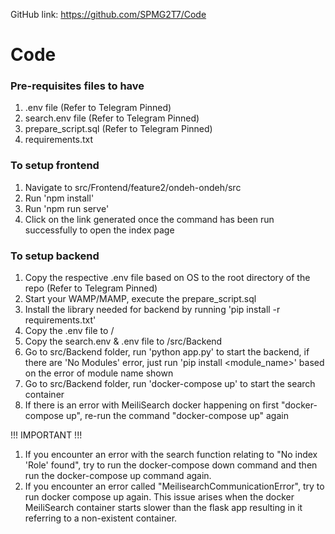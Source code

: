 GitHub link: https://github.com/SPMG2T7/Code

# Code

### Pre-requisites files to have
1. .env file (Refer to Telegram Pinned)
2. search.env file (Refer to Telegram Pinned)
3. prepare_script.sql (Refer to Telegram Pinned)
4. requirements.txt

### To setup frontend
1. Navigate to src/Frontend/feature2/ondeh-ondeh/src
2. Run 'npm install'
3. Run 'npm run serve'
4. Click on the link generated once the command has been run successfully to open the index page

### To setup backend
1. Copy the respective .env file based on OS to the root directory of the repo (Refer to Telegram Pinned)
2. Start your WAMP/MAMP, execute the prepare_script.sql
3. Install the library needed for backend by running 'pip install -r requirements.txt'
4. Copy the .env file to /
5. Copy the search.env & .env file to /src/Backend
6. Go to src/Backend folder, run 'python app.py' to start the backend, if there are 'No Modules' error, just run 'pip install <module_name>' based on the error of module name shown
7. Go to src/Backend folder, run 'docker-compose up' to start the search container
8. If there is an error with MeiliSearch docker happening on first "docker-compose up", re-run the command "docker-compose up" again


!!! IMPORTANT !!!
1. If you encounter an error with the search function relating to "No index 'Role' found", try to run the docker-compose down command and then run the docker-compose up command again.
2. If you encounter an error called "MeilisearchCommunicationError", try to run docker compose up again. This issue arises when the docker MeiliSearch container starts slower than the flask app resulting in it referring to a non-existent container.
